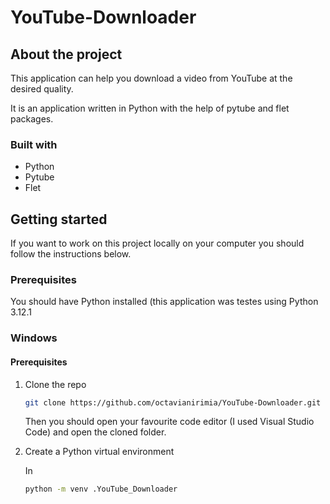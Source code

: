 # YouTube-Downloader

## About the project

This application can help you download a video from YouTube at the desired quality.

It is an application written in Python with the help of pytube and flet packages.


### Built with

- Python
- Pytube
- Flet

## Getting started

If you want to work on this project locally on your computer you should follow the instructions below.

### Prerequisites

You should have Python installed (this application was testes using Python 3.12.1

### Windows

#### Prerequisites

1. Clone the repo
   
   ```sh
   git clone https://github.com/octavianirimia/YouTube-Downloader.git
   ```

   Then you should open your favourite code editor (I used Visual Studio Code) and open the cloned folder.

3. Create a Python virtual environment

   In
   ```sh
   python -m venv .YouTube_Downloader
   ```
